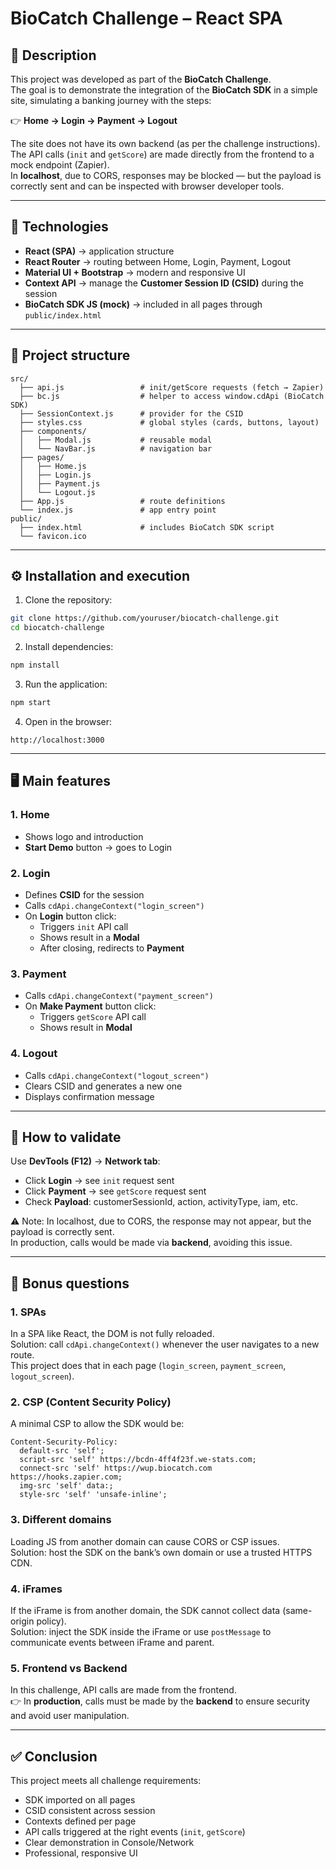 # BioCatch Challenge – React SPA

## 📌 Description

This project was developed as part of the **BioCatch Challenge**.  
The goal is to demonstrate the integration of the **BioCatch SDK** in a simple site, simulating a banking journey with the steps:

👉 **Home → Login → Payment → Logout**

The site does not have its own backend (as per the challenge instructions).  
The API calls (`init` and `getScore`) are made directly from the frontend to a mock endpoint (Zapier).  
In **localhost**, due to CORS, responses may be blocked — but the payload is correctly sent and can be inspected with browser developer tools.

---

## 🚀 Technologies

- **React (SPA)** → application structure
- **React Router** → routing between Home, Login, Payment, Logout
- **Material UI + Bootstrap** → modern and responsive UI
- **Context API** → manage the **Customer Session ID (CSID)** during the session
- **BioCatch SDK JS (mock)** → included in all pages through `public/index.html`

---

## 📂 Project structure

```
src/
  ├── api.js                 # init/getScore requests (fetch → Zapier)
  ├── bc.js                  # helper to access window.cdApi (BioCatch SDK)
  ├── SessionContext.js      # provider for the CSID
  ├── styles.css             # global styles (cards, buttons, layout)
  ├── components/
  │   ├── Modal.js           # reusable modal
  │   └── NavBar.js          # navigation bar
  ├── pages/
  │   ├── Home.js
  │   ├── Login.js
  │   ├── Payment.js
  │   └── Logout.js
  ├── App.js                 # route definitions
  └── index.js               # app entry point
public/
  ├── index.html             # includes BioCatch SDK script
  └── favicon.ico
```

---

## ⚙️ Installation and execution

1. Clone the repository:

```bash
git clone https://github.com/youruser/biocatch-challenge.git
cd biocatch-challenge
```

2. Install dependencies:

```bash
npm install
```

3. Run the application:

```bash
npm start
```

4. Open in the browser:

```
http://localhost:3000
```

---

## 🖥️ Main features

### 1. **Home**

- Shows logo and introduction
- **Start Demo** button → goes to Login

### 2. **Login**

- Defines **CSID** for the session
- Calls `cdApi.changeContext("login_screen")`
- On **Login** button click:
  - Triggers `init` API call
  - Shows result in a **Modal**
  - After closing, redirects to **Payment**

### 3. **Payment**

- Calls `cdApi.changeContext("payment_screen")`
- On **Make Payment** button click:
  - Triggers `getScore` API call
  - Shows result in **Modal**

### 4. **Logout**

- Calls `cdApi.changeContext("logout_screen")`
- Clears CSID and generates a new one
- Displays confirmation message

---

## 🔎 How to validate

Use **DevTools (F12)** → **Network tab**:

- Click **Login** → see `init` request sent
- Click **Payment** → see `getScore` request sent
- Check **Payload**: customerSessionId, action, activityType, iam, etc.

⚠️ Note: In localhost, due to CORS, the response may not appear, but the payload is correctly sent.  
In production, calls would be made via **backend**, avoiding this issue.

---

## 🔐 Bonus questions

### 1. SPAs

In a SPA like React, the DOM is not fully reloaded.  
Solution: call `cdApi.changeContext()` whenever the user navigates to a new route.  
This project does that in each page (`login_screen`, `payment_screen`, `logout_screen`).

### 2. CSP (Content Security Policy)

A minimal CSP to allow the SDK would be:

```http
Content-Security-Policy:
  default-src 'self';
  script-src 'self' https://bcdn-4ff4f23f.we-stats.com;
  connect-src 'self' https://wup.biocatch.com https://hooks.zapier.com;
  img-src 'self' data:;
  style-src 'self' 'unsafe-inline';
```

### 3. Different domains

Loading JS from another domain can cause CORS or CSP issues.  
Solution: host the SDK on the bank’s own domain or use a trusted HTTPS CDN.

### 4. iFrames

If the iFrame is from another domain, the SDK cannot collect data (same-origin policy).  
Solution: inject the SDK inside the iFrame or use `postMessage` to communicate events between iFrame and parent.

### 5. Frontend vs Backend

In this challenge, API calls are made from the frontend.  
👉 In **production**, calls must be made by the **backend** to ensure security and avoid user manipulation.

---

## ✅ Conclusion

This project meets all challenge requirements:

- SDK imported on all pages
- CSID consistent across session
- Contexts defined per page
- API calls triggered at the right events (`init`, `getScore`)
- Clear demonstration in Console/Network
- Professional, responsive UI
